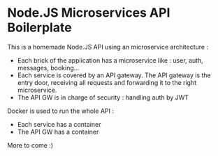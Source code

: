 # Node.JS Microservices API Boilerplate

This is a homemade Node.JS API using an microservice architecture :
- Each brick of the application has a microservice like : user, auth, messages, booking...
- Each service is covered by an API gateway. The API gateway is the entry door, receiving all requests and forwarding it to the right microservice.
- The API GW is in charge of security : handling auth by JWT

Docker is used to run the whole API :
- Each service has a container
- The API GW has a container

More to come :)
